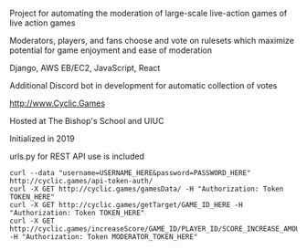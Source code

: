 Project for automating the moderation of large-scale live-action games of live action games

Moderators, players, and fans choose and vote on rulesets which maximize potential for game enjoyment and ease of moderation

Django, AWS EB/EC2, JavaScript, React

Additional Discord bot in development for automatic collection of votes

http://www.Cyclic.Games

Hosted at The Bishop's School and UIUC

Initialized in 2019

urls.py for REST API use is included

```
curl --data "username=USERNAME_HERE&password=PASSWORD_HERE" http://cyclic.games/api-token-auth/
curl -X GET http://cyclic.games/gamesData/ -H "Authorization: Token TOKEN_HERE"
curl -X GET http://cyclic.games/getTarget/GAME_ID_HERE -H "Authorization: Token TOKEN_HERE"
curl -X GET http://cyclic.games/increaseScore/GAME_ID/PLAYER_ID/SCORE_INCREASE_AMOUNT -H "Authorization: Token MODERATOR_TOKEN_HERE"
```

